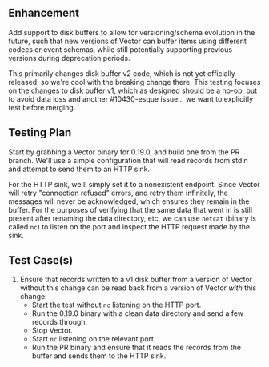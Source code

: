 ## Enhancement

Add support to disk buffers to allow for versioning/schema evolution in the future, such that new
versions of Vector can buffer items using different codecs or event schemas, while still potentially
supporting previous versions during deprecation periods.

This primarily changes disk buffer v2 code, which is not yet officially released, so we're cool with
the breaking change there.  This testing focuses on the changes to disk buffer v1, which as designed
should be a no-op, but to avoid data loss and another #10430-esque issue... we want to explicitly
test before merging.

## Testing Plan

Start by grabbing a Vector binary for 0.19.0, and build one from the PR branch.  We'll use
a simple configuration that will read records from stdin and attempt to send them to an HTTP sink.

For the HTTP sink, we'll simply set it to a nonexistent endpoint.  Since Vector will retry
"connection refused" errors, and retry them infinitely, the messages will never be acknowledged,
which ensures they remain in the buffer.  For the purposes of verifying that the same data that went
in is still present after renaming the data directory, etc, we can use `netcat` (binary is called
`nc`) to listen on the port and inspect the HTTP request made by the sink.

## Test Case(s)

1. Ensure that records written to a v1 disk buffer from a version of Vector without this change can
   be read back from a version of Vector _with_ this change:
   - Start the test without `nc` listening on the HTTP port.
   - Run the 0.19.0 binary with a clean data directory and send a few records through.
   - Stop Vector.
   - Start `nc` listening on the relevant port.
   - Run the PR binary and ensure that it reads the records from the buffer and sends them to the
     HTTP sink.
